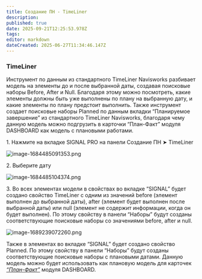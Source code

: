 ```yaml
---
title: Создание ПН - TimeLiner
description: 
published: true
date: 2025-09-21T12:25:53.978Z
tags: 
editor: markdown
dateCreated: 2025-06-27T11:34:46.147Z
---
```


### **TimeLiner**

Инструмент по данным из стандартного TimeLiner Navisworks разбивает модель на элементы до и после выбранной даты, создавая поисковые наборы Before, After и Null. Благодаря этому можно посмотреть, какие элементы должны быть уже выполнены по плану на выбранную дату, и какие элементы по плану предстоит выполнить. Также инструмент создает поисковые наборы Planned по данным вкладки “Планируемое завершение” из стандартного TimeLiner Navisworks, благодаря чему данную модель можно подгрузить в карточки “План-Факт” модуля DASHBOARD как модель с плановыми работами.

1\. Нажмите на вкладке SIGNAL PRO на панели Создание ПН ➤ TimeLiner

![image-1684485091353.png](https://lh7-rt.googleusercontent.com/docsz/AD_4nXeFEqU30KYs5oP0F9Lq6qhPjkbBhKg4ovL2s055J8OewUMHsIqdTp6L8aiRI7UYB70sKE3BonPPmDTrd8HJTEwQTE0G5QSKh9czbcRxRHIBQ6I1O3z7mlN-r9CK8iy0jwPXznCF8P_7dkEV5kUL?key=mI66xCFlfAM6WWW1dluW4A)

2\. Выберите дату

![image-1684485104374.png](https://lh7-rt.googleusercontent.com/docsz/AD_4nXeXCIzIS_C-S3SpN2yw_ZpYABIzw-KYkHWAhrLg4rUaoVDHXtY99WuvMpKXFMML2P_tBF4uYaLNXJp9cNGnXaTdThp3k5L2zPL5goaozD-PDw7xvozqKMfkpI7TrcxQw2RuR2dynAcg4pbiI-c4lw?key=mI66xCFlfAM6WWW1dluW4A)

3\. Во всех элементах модели в свойствах во вкладке “SIGNAL” будет создано свойство TimeLiner с одним из значений before (элемент выполнен до выбранной даты), after (элемент будет выполнен после выбранной даты) или null (элемент не содержит информации, когда он будет выполнен). По этому свойству в панели “Наборы” будут созданы соответствующие поисковые наборы со значениями before, after и null.

![image-1689239072260.png](https://lh7-rt.googleusercontent.com/docsz/AD_4nXdEIsKLudyojJUchRVlwMzh-unSTzWvppV_8plzmPZeFVpAdp7tnc1NJqkb5I7UJTDAce183aQ_3SYNdVirfhfgwiA-NjJ4qlCRAp53JXFlCwBYnTY5blhUSRoL_3f5DD1ZzBcvUURGPgsqVOdx9w?key=mI66xCFlfAM6WWW1dluW4A)

Также в элементах во вкладке “SIGNAL” будет создано свойство Planned. По этому свойству в панели “Наборы” будут созданы соответствующие поисковые наборы с плановыми датами. Данную модель можно будет использовать как плановую модель для карточек [_“План-Факт”_](https://wiki.sgnl.pro/app/page/1ErP71qjy4Y9wAoVm4zRSbJFNPTNxMfsCQDs24KN-kWw) модуля DASHBOARD.